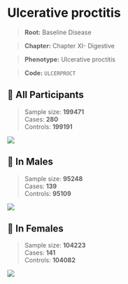 # Ulcerative proctitis

> **Root:** Baseline Disease  

> **Chapter:** Chapter XI- Digestive  

> **Phenotype:** Ulcerative proctitis  

> **Code:** `ULCERPROCT`

## 🧪 All Participants  
> Sample size: **199471**  
> Cases: **280**  
> Controls: **199191**
<img src="/Disease/Figures/ALL/Incidence/ULCERPROCT.png"/>
<CsvTable src="/Disease_Data/ALL/Incidence/COX_ULCERPROCT.csv" label="🔍 View full results" />

## 👨 In Males  
> Sample size: **95248**  
> Cases: **139**  
> Controls: **95109**
<img src="/Disease/Figures/Male/Incidence/ULCERPROCT.png"/>
<CsvTable src="/Disease_Data/Male/Incidence/COX_ULCERPROCT.csv" label="🔍 View full results" />

## 👩 In Females  
> Sample size: **104223**  
> Cases: **141**  
> Controls: **104082**
<img src="/Disease/Figures/Female/Incidence/ULCERPROCT.png"/>
<CsvTable src="/Disease_Data/Female/Incidence/COX_ULCERPROCT.csv" label="🔍 View full results" />
